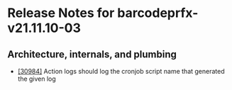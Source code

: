 
# Release Notes for barcodeprfx-v21.11.10-03

## Architecture, internals, and plumbing

- [[30984]](http://bugs.koha-community.org/bugzilla3/show_bug.cgi?id=30984) Action logs should log the cronjob script name that generated the given log


